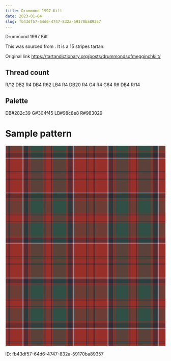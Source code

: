 ```yaml
---
title: Drummond 1997 Kilt
date: 2023-01-04
slug: fb43df57-64d6-4747-832a-59170ba89357
---
```

Drummond 1997 Kilt

This was sourced from <no value>.  It is a 15 stripes tartan.

Original link https://tartandictionary.org/posts/drummondsofmegginchkilt/

## Thread count
R/12 DB2 R4 DB4 R62 LB4 R4 DB20 R4 G4 R4 G64 R6 DB4 R/14

## Palette
DB#282c39 G#304f45 LB#98c8e8 R#983029

# Sample pattern

![Tartan detail](tartan.png "R/12 DB2 R4 DB4 R62 LB4 R4 DB20 R4 G4 R4 G64 R6 DB4 R/14 tartan")

ID: fb43df57-64d6-4747-832a-59170ba89357